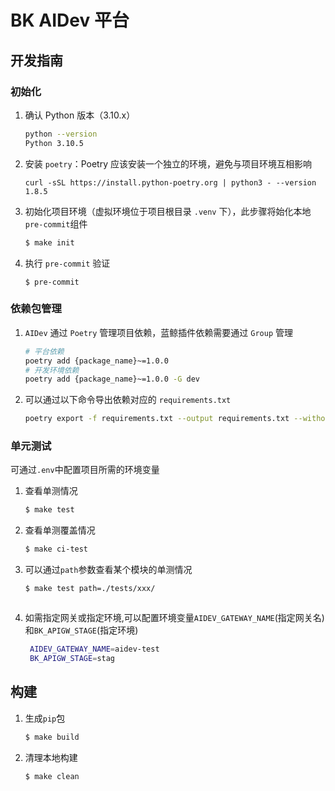 # BK AIDev 平台

## 开发指南

### 初始化
1. 确认 Python 版本（3.10.x）
    ```bash
    python --version
    Python 3.10.5
   ```
   
2. 安装 `poetry`：Poetry 应该安装一个独立的环境，避免与项目环境互相影响
   ```shell
   curl -sSL https://install.python-poetry.org | python3 - --version 1.8.5
   ```

3. 初始化项目环境（虚拟环境位于项目根目录 `.venv` 下），此步骤将始化本地`pre-commit`组件
    ```bash
    $ make init
    ```

4. 执行 `pre-commit` 验证
   ```shell
   $ pre-commit
   ```

### 依赖包管理
1. `AIDev` 通过 `Poetry` 管理项目依赖，蓝鲸插件依赖需要通过 `Group` 管理
   ```bash
   # 平台依赖
   poetry add {package_name}~=1.0.0
   # 开发环境依赖
   poetry add {package_name}~=1.0.0 -G dev
   ```

2. 可以通过以下命令导出依赖对应的 `requirements.txt`
   ```bash
   poetry export -f requirements.txt --output requirements.txt --without-hashes
   ```

### 单元测试

可通过`.env`中配置项目所需的环境变量

1. 查看单测情况
    ```bash
    $ make test
    ```
2. 查看单测覆盖情况
    ```bash
    $ make ci-test
    ```
3. 可以通过`path`参数查看某个模块的单测情况
    ```bash
    $ make test path=./tests/xxx/
    ```
    ```
4. 如需指定网关或指定环境,可以配置环境变量`AIDEV_GATEWAY_NAME`(指定网关名)和`BK_APIGW_STAGE`(指定环境)
   ```bash
    AIDEV_GATEWAY_NAME=aidev-test
    BK_APIGW_STAGE=stag
   ```

## 构建
1. 生成`pip`包
    ```bash
    $ make build
    ```
2. 清理本地构建
    ```bash
    $ make clean
    ```
